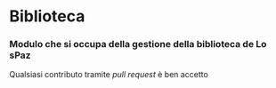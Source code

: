 # Biblioteca
### Modulo che si occupa della gestione della biblioteca de Lo sPaz

Qualsiasi contributo tramite _pull request_ è ben accetto